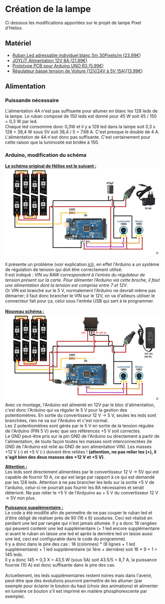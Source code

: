 # Création de la lampe
Ci dessous les modifications apportées sur le projet de lampe Pixel d'Heliox.

## Matériel
- [Ruban Led adressable individuel blanc 5m 30Pixels/m (23.99€)](https://www.amazon.fr/gp/product/B088FJF9XF/ref=ppx_yo_dt_b_asin_title_o01_s00?ie=UTF8&psc=1)
- [JOYLIT Alimentation 12V 8A (21.99€)](https://www.amazon.fr/gp/product/B06ZXW91J7/ref=ppx_yo_dt_b_asin_title_o03_s01?ie=UTF8&psc=1)
- [Prototype PCB pour Arduino UNO R3 (5.99€)](https://www.amazon.fr/gp/product/B01FTVTJT2/ref=ppx_yo_dt_b_asin_title_o03_s01?ie=UTF8&psc=1)
- [Régulateur basse tension de Voiture (12V/24V à 5V 15A)(13.99€)](https://www.amazon.fr/gp/product/B09PTPFYC7/ref=ppx_yo_dt_b_asin_title_o03_s02?ie=UTF8&psc=1)

## Alimentation

### Puissande nécessaire
L'alimentation 4A n'est pas suffisante pour allumer en blanc les 128 leds de la lampe. Le ruban composé de 150 leds est donné pour 45 W soit 45 / 150 = 0,3 W par led.<br/>
Chaque led consomme donc 0,3W et il y a 128 led dans la lampe soit 0,3 x 128 = 38,4 W sous 5V soit 38,4 / 5 = 7.68 A. C'est presque le double de 4 A.
L'alimentation de 4A n'est donc pas suffisante. C'est certainement pour cette raison que la luminosité est bridée à 150.<br/>

### Arduino, modification du schéma
<ins><b>Le schéma original de Héliox est le suivant :</b></ins><br/>
![Schéma original du montage électronique](images/original_schema.jpg)<br/>
<br/>
Il présente un problème (voir explication [ici](https://www.locoduino.org/spip.php?article16)), en effet l'Arduino a un système de régulation de tension qui doit être correctement utilisé.<br/>
Il est indiqué : <i>VIN ou RAW correspondent à l’entrée du régulateur de tension présent sur la carte. Pour alimenter l’Arduino via cette broche, il faut une alimentation dont la tension est comprise entre 7 et 12V</i>.<br/>
Or VIN est branché sur le 5 V, normalement l'Arduino ne devrait même pas démarrer; il faut donc brancher le VIN sur le 12V, on va d'ailleurs utiliser le connecteur fait pour ça, celui sous l'entrée USB qui sert à le programmer.<br/>
<br/>
<ins><b>Nouveau schéma :</b></ins><br/>
![Schéma original du montage électronique](images/new_schema.jpg)<br/>
Avec ce montage, l'Arduino est alimenté en 12V par le bloc d'alimentation, c'est donc l'Arduino qui va réguler le 5 V pour la gestion des potentiomètres.
En sortie du convertisseur 12 V -> 5 V, seules les leds sont branchées, rien ne va sur l'Arduino et c'est normal.<br/>
Les 2 potentiomètres sont gérés par le 5 V en sortie de la tension régulée de l'Arduino (PIN 5 V) avec que ses références +5 V soit correctes.<br/>
Le GND peut-être pris sur la pin GND de l'Arduino ou directement à partir de l'alimentation, de toute façon toutes les masses sont interconnectées (le GND de l'Arduino est relié au GND de son alimentation VIN).
Les masses +12 V (-) et +5 V (-) doivent être reliées ! <b>(attention, ne pas relier les (+), il s'agit bien des deux masses des +12 V et +5 V)</b>.

<ins><b>Attention :</b></ins><br/>
Les leds sont directement alimentées par le convertisseur 12 V -> 5V qui est capable de fournir 10 A, ce qui est large par rapport à ce qui est demandé par les 128 leds. Attention à ne pas brancher les leds sur la sortie +5 V de l'arduino, celui-ci ne pourrait pas fournir les 8A nécessaires et serait déterioré.
Ne pas relier le +5 V de l'Ardyuino au + 5 V du convertisseur 12 V -> 5V non plus.

<ins><b>Puissance supplémentaire :</b></ins><br/>
Le code a été modifié afin de permettre de ne pas couper le ruban led et d'être obligé de réaliser près de 90 (16 x 6) soudures. Ceci est réalisé en perdant une led par rangée qui n'est jamais allumée. Il y a donc 16 rangées qui peuvent contenir une led supplémentaire (+ 1 led encore supplémentaire si avant le ruban on laisse une led et après la dernière led on laisse aussi une led, ceci est configurable dans le code du programme).<br>
Il y a donc dans le pire des cas : 16 (colonnes) * (8 lignes + 1 led supplémentaire) + 1 led supplémentaire (si 1ère + dernière) soit  16 * 9 + 1 = 145 leds.<br>
Il y a donc 145 * 0,3 X = 43,5 W (sous 5A) soit 43.5/5 = 8,7 A, la puissance fournie (10 A) est donc suffisante dans le pire des cas.<br/>
<br/>
Actuellement, les leds supplémentaires restent noires mais dans l'avenir, peut-être que des évolutions pourront permettre de les allumer (par exemple pour éclairer le bouton du haut (choix des animations) et alimenter en lumière ce bouton s'il est imprimé en matière phosphorescente par exemple).
